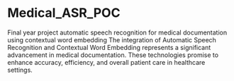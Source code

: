 # Medical_ASR_POC
Final year  project automatic speech recognition for medical documentation using contextual word embedding
The integration of Automatic Speech Recognition and Contextual Word Embedding represents a significant advancement in medical documentation. These technologies promise to enhance accuracy, efficiency, and overall patient care in healthcare settings.
